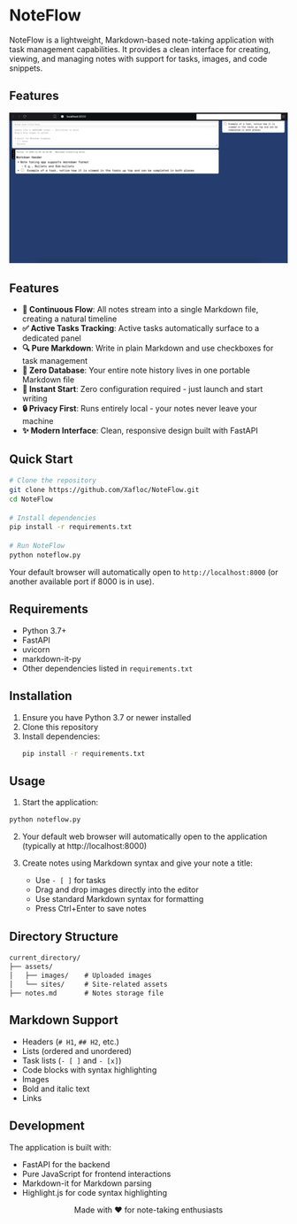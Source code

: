 # NoteFlow

NoteFlow is a lightweight, Markdown-based note-taking application with task management capabilities. It provides a clean interface for creating, viewing, and managing notes with support for tasks, images, and code snippets.

## Features

![Main View](/screenshot_1.png)

## Features

- **📝 Continuous Flow**: All notes stream into a single Markdown file, creating a natural timeline
- **✅ Active Tasks Tracking**: Active tasks automatically surface to a dedicated panel
- **🔍 Pure Markdown**: Write in plain Markdown and use checkboxes for task management
- **💾 Zero Database**: Your entire note history lives in one portable Markdown file
- **🚀 Instant Start**: Zero configuration required - just launch and start writing
- **🔒 Privacy First**: Runs entirely local - your notes never leave your machine
- **✨ Modern Interface**: Clean, responsive design built with FastAPI

## Quick Start

```bash
# Clone the repository
git clone https://github.com/Xafloc/NoteFlow.git
cd NoteFlow

# Install dependencies
pip install -r requirements.txt

# Run NoteFlow
python noteflow.py
```

Your default browser will automatically open to `http://localhost:8000` (or another available port if 8000 is in use).

## Requirements

- Python 3.7+
- FastAPI
- uvicorn
- markdown-it-py
- Other dependencies listed in `requirements.txt`

## Installation

1. Ensure you have Python 3.7 or newer installed
2. Clone this repository
3. Install dependencies:
   ```bash
   pip install -r requirements.txt
   ```

## Usage

1. Start the application:
```bash
python noteflow.py
```

2. Your default web browser will automatically open to the application (typically at http://localhost:8000)

3. Create notes using Markdown syntax and give your note a title:
   - Use `- [ ]` for tasks
   - Drag and drop images directly into the editor
   - Use standard Markdown syntax for formatting
   - Press Ctrl+Enter to save notes

## Directory Structure

```
current_directory/
├── assets/
│   ├── images/    # Uploaded images
│   └── sites/     # Site-related assets
├── notes.md       # Notes storage file
```

## Markdown Support

- Headers (`# H1`, `## H2`, etc.)
- Lists (ordered and unordered)
- Task lists (`- [ ]` and `- [x]`)
- Code blocks with syntax highlighting
- Images
- Bold and italic text
- Links

## Development

The application is built with:
- FastAPI for the backend
- Pure JavaScript for frontend interactions
- Markdown-it for Markdown parsing
- Highlight.js for code syntax highlighting

<div align="center">
Made with ❤️ for note-taking enthusiasts
</div>
